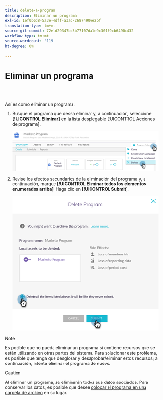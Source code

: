 ```yaml
---
title: delete-a-program
description: Eliminar un programa
exl-id: 1ef0b6d8-5a3e-4dff-a3ad-26874906e2bf
translation-type: tm+mt
source-git-commit: 72e1d29347bd5b77107da1e9c30169cb6490c432
workflow-type: tm+mt
source-wordcount: '119'
ht-degree: 0%

---
```


# Eliminar un programa

<br> 

Así es como eliminar un programa.

1. Busque el programa que desea eliminar y, a continuación, seleccione **[!UICONTROL Eliminar]** en la lista desplegable [!UICONTROL Acciones de programa].

   ![Imagen uno](/help/sky/assets/programs/delete-a-program/delete-a-program-1.png)

1. Revise los efectos secundarios de la eliminación del programa y, a continuación, marque **[!UICONTROL Eliminar todos los elementos enumerados arriba]**. Haga clic en **[!UICONTROL Submit]**.

   ![Imagen dos](/help/sky/assets/programs/delete-a-program/delete-a-program-2.png)

>[!NOTE]
>
>Es posible que no pueda eliminar un programa si contiene recursos que se están utilizando en otras partes del sistema. Para solucionar este problema, es posible que tenga que desglosar y desaprobar/eliminar estos recursos; a continuación, intente eliminar el programa de nuevo.

>[!CAUTION]
>
>Al eliminar un programa, se eliminarán todos sus datos asociados. Para conservar los datos, es posible que desee [colocar el programa en una carpeta de archivo](/help/sky/archive-a-program.md) en su lugar.
